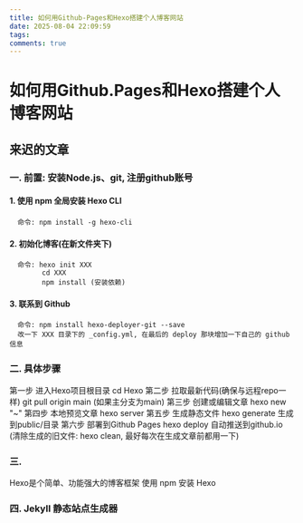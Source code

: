 ```yaml
---
title: 如何用Github-Pages和Hexo搭建个人博客网站
date: 2025-08-04 22:09:59
tags:
comments: true
---
```




<!-- more -->
# 如何用Github.Pages和Hexo搭建个人博客网站

## 来迟的文章
###  一. 前置: 安装Node.js、git, 注册github账号
#### 1. 使用 npm 全局安装 Hexo CLI 
      命令: npm install -g hexo-cli 

#### 2. 初始化博客(在新文件夹下)
      命令: hexo init XXX
            cd XXX
            npm install (安装依赖)

#### 3. 联系到 Github
      命令: npm install hexo-deployer-git --save
      改一下 XXX 目录下的 _config.yml, 在最后的 deploy 那块增加一下自己的 github 信息
     
      

###  二. 具体步骤  
   第一步 进入Hexo项目根目录                cd Hexo
   第二步 拉取最新代码(确保与远程repo一样)   git pull origin main (如果主分支为main)
   第三步 创建或编辑文章                    hexo new "~"
   第四步 本地预览文章                      hexo server
   第五步 生成静态文件                      hexo generate    生成到public/目录
   第六步 部署到Github Pages                hexo deploy       自动推送到github.io
   (清除生成的旧文件: hexo clean, 最好每次在生成文章前都用一下)


### 三. 
   Hexo是个简单、功能强大的博客框架
   使用 npm 安装 Hexo
   
   


### 四. Jekyll 静态站点生成器

